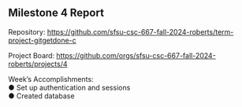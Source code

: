 ## Milestone 4 Report

Repository: https://github.com/sfsu-csc-667-fall-2024-roberts/term-project-gitgetdone-c

Project Board: https://github.com/orgs/sfsu-csc-667-fall-2024-roberts/projects/4

Week’s Accomplishments:  
● Set up authentication and sessions  
● Created database
